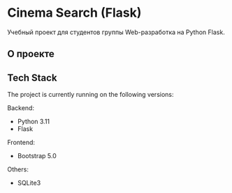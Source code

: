 # Cinema Search (Flask)
Учебный проект для студентов группы Web-разработка на Python Flask.

## О проекте
## Tech Stack

The project is currently running on the following versions:

Backend:
* Python 3.11
* Flask

Frontend:
* Bootstrap 5.0

Others:
* SQLite3
